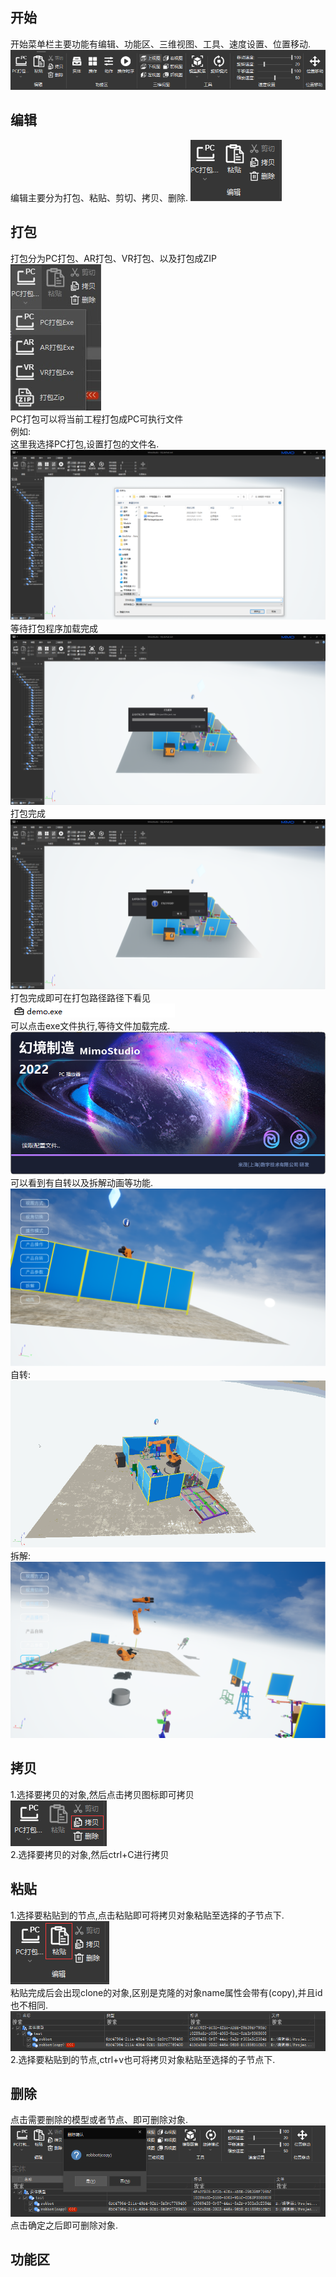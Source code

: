 ## 开始
开始菜单栏主要功能有编辑、功能区、三维视图、工具、速度设置、位置移动.
![avatar](../_images/开始/开始概述.png)
## 编辑
编辑主要分为打包、粘贴、剪切、拷贝、删除.
![avatar](../_images/开始/编辑/编辑.png)
## 打包
打包分为PC打包、AR打包、VR打包、以及打包成ZIP  
![avatar](../_images/开始/编辑/打包图.png)  
PC打包可以将当前工程打包成PC可执行文件  
例如:  
这里我选择PC打包,设置打包的文件名.  
![avatar](../_images/开始/编辑/pc打包.png)  
等待打包程序加载完成  
![avatar](../_images/开始/编辑/等待打包完成.png)  
打包完成  
![avatar](../_images/开始/编辑/打包完成.png)  
打包完成即可在打包路径路径下看见  
![avatar](../_images/开始/编辑/打包完成exe图.png)  
可以点击exe文件执行,等待文件加载完成.  
![avatar](../_images/开始/编辑/load图.png)  
可以看到有自转以及拆解动画等功能.  
![avatar](../_images/开始/编辑/打包可执行菜单.png)  
自转:  
![avatar](../_images/开始/编辑/自转.gif)  
拆解:  
![avatar](../_images/开始/编辑/拆解.png)
## 拷贝
1.选择要拷贝的对象,然后点击拷贝图标即可拷贝  
![avatar](../_images/开始/编辑/拷贝logo.png)  
2.选择要拷贝的对象,然后ctrl+C进行拷贝  
## 粘贴
1.选择要粘贴到的节点,点击粘贴即可将拷贝对象粘贴至选择的子节点下.   
![avatar](../_images/开始/编辑/粘贴logo.png)  
粘贴完成后会出现clone的对象,区别是克隆的对象name属性会带有(copy),并且id也不相同.    
![avatar](../_images/开始/编辑/clone对象.png)  
2.选择要粘贴到的节点,ctrl+v也可将拷贝对象粘贴至选择的子节点下.  
## 删除
点击需要删除的模型或者节点、即可删除对象.  
![avatar](../_images/开始/编辑/删除.png)  
点击确定之后即可删除对象.  
## 功能区
